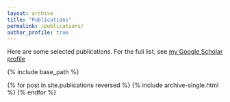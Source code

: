```yaml
---
layout: archive
title: "Publications"
permalink: /publications/
author_profile: true
---
```


Here are some selected publications. For the full list, see <u><a href="{{author.googlescholar}}">my Google Scholar profile</a></u>

{% include base_path %}

{% for post in site.publications reversed %}
  {% include archive-single.html %}
{% endfor %}
